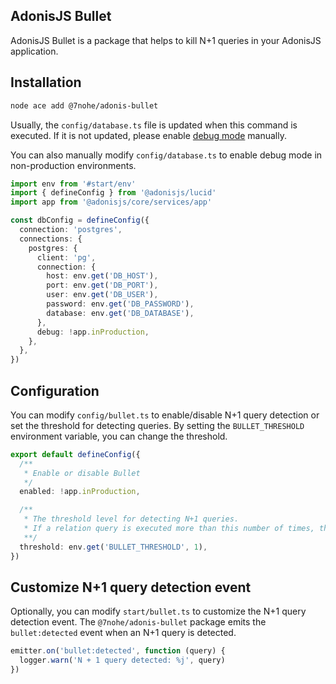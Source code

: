 ## AdonisJS Bullet

AdonisJS Bullet is a package that helps to kill N+1 queries in your AdonisJS application.

## Installation

```bash
node ace add @7nohe/adonis-bullet
```

Usually, the `config/database.ts` file is updated when this command is executed. If it is not updated, please enable [debug mode](https://lucid.adonisjs.com/docs/debugging#debugging) manually.

You can also manually modify `config/database.ts` to enable debug mode in non-production environments.

```ts
import env from '#start/env'
import { defineConfig } from '@adonisjs/lucid'
import app from '@adonisjs/core/services/app'

const dbConfig = defineConfig({
  connection: 'postgres',
  connections: {
    postgres: {
      client: 'pg',
      connection: {
        host: env.get('DB_HOST'),
        port: env.get('DB_PORT'),
        user: env.get('DB_USER'),
        password: env.get('DB_PASSWORD'),
        database: env.get('DB_DATABASE'),
      },
      debug: !app.inProduction,
    },
  },
})
```

## Configuration

You can modify `config/bullet.ts` to enable/disable N+1 query detection or set the threshold for detecting queries. By setting the `BULLET_THRESHOLD` environment variable, you can change the threshold.

```ts
export default defineConfig({
  /**
   * Enable or disable Bullet
   */
  enabled: !app.inProduction,

  /**
   * The threshold level for detecting N+1 queries.
   * If a relation query is executed more than this number of times, the detector will notify you.
   **/
  threshold: env.get('BULLET_THRESHOLD', 1),
})
```

## Customize N+1 query detection event

Optionally, you can modify `start/bullet.ts` to customize the N+1 query detection event. The `@7nohe/adonis-bullet` package emits the `bullet:detected` event when an N+1 query is detected.

```ts
emitter.on('bullet:detected', function (query) {
  logger.warn('N + 1 query detected: %j', query)
})
```
